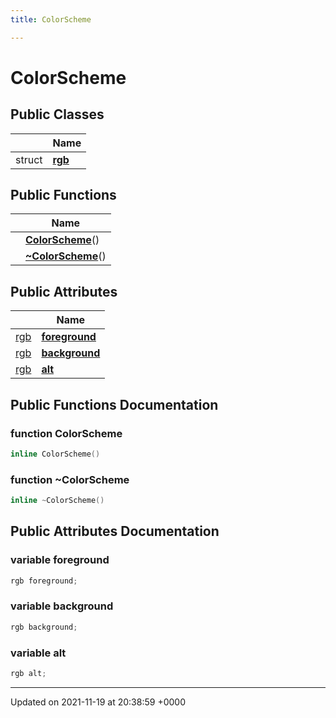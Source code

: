 ```yaml
---
title: ColorScheme

---
```


# ColorScheme





## Public Classes

|                | Name           |
| -------------- | -------------- |
| struct | **[rgb](../Classes/structColorScheme_1_1rgb.md)**  |

## Public Functions

|                | Name           |
| -------------- | -------------- |
| | **[ColorScheme](../Classes/classColorScheme.md#function-colorscheme)**() |
| | **[~ColorScheme](../Classes/classColorScheme.md#function-~colorscheme)**() |

## Public Attributes

|                | Name           |
| -------------- | -------------- |
| [rgb](../Classes/structColorScheme_1_1rgb.md) | **[foreground](../Classes/classColorScheme.md#variable-foreground)**  |
| [rgb](../Classes/structColorScheme_1_1rgb.md) | **[background](../Classes/classColorScheme.md#variable-background)**  |
| [rgb](../Classes/structColorScheme_1_1rgb.md) | **[alt](../Classes/classColorScheme.md#variable-alt)**  |

## Public Functions Documentation

### function ColorScheme

```cpp
inline ColorScheme()
```


### function ~ColorScheme

```cpp
inline ~ColorScheme()
```


## Public Attributes Documentation

### variable foreground

```cpp
rgb foreground;
```


### variable background

```cpp
rgb background;
```


### variable alt

```cpp
rgb alt;
```


-------------------------------

Updated on 2021-11-19 at 20:38:59 +0000